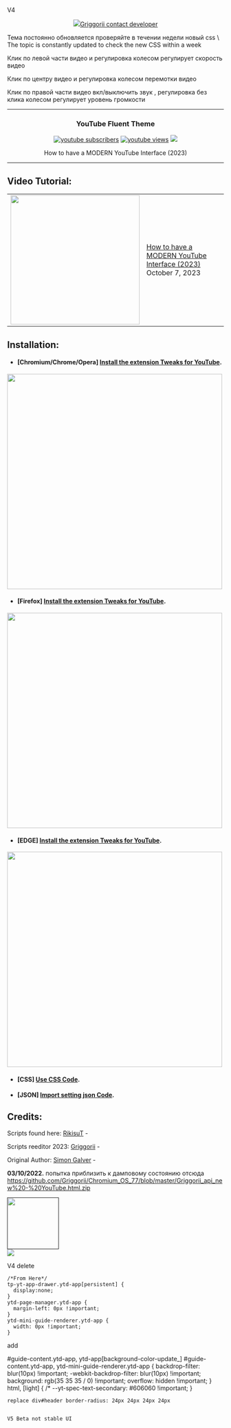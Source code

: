 V4

<p align="center">
    <a href="tel:+79998219183" class="phone-header"><img src="https://lh3.googleusercontent.com/oyM26LuCk6GRBawUiahBuepAmSz6tRfNedirN8mutzY9Iem-RWpgycyVDAmj8-DgEvvsgrprpmQrXaKORj7J07zFev4=w128-h128-e365-rj-sc0x00ffffff">Griggorii contact developer</a>
            </div>
  </p>
</p>




Тема постоянно обновляется проверяйте в течении недели новый css \ The topic is constantly updated to check the new CSS within a week

Клик по левой части видео и регулировка колесом регулирует скорость видео

Клик по центру видео и регулировка колесом перемотки видео

Клик по правой части видео вкл/выключить звук , регулировка без клика колесом регулирует уровень громкости

---

<h3 align="center">YouTube Fluent Theme</h3>

<p align="center">
    <a href="https://www.youtube.com/channel/UC6WtVfU5gi2CQ4ionzbz1CQ?sub_confirmation=1">
      <img alt="youtube subscribers" title="Subscribe to griggorii editor YouTube channel" src="https://github-readme-youtube-stats.herokuapp.com/subscribers/index.php?id=UCbfGHhyeHpKXF5rl1cRfvbg&key=AIzaSyDvBOxP4M5Ygutbku6_3whU2YR6xV9KKV8&style=for-the-badge&color=red&labelColor=ce4630&label=Subscribers"/></a>
    <a href="https://www.youtube.com/watch?v=wccwRTUtO_w">
      <img alt="youtube views" title="YouTube views" src="https://github-readme-youtube-stats.herokuapp.com/views/index.php?id=UCbfGHhyeHpKXF5rl1cRfvbg&key=AIzaSyDvBOxP4M5Ygutbku6_3whU2YR6xV9KKV8&label=View+Count&style=for-the-badge&color=blue&labelColor=0b689d"/></a>
  <a href="https://boosty.to/unix" alt="Dev Pro Tips Discussion & Support Server">
    <img src="https://img.shields.io/discord/836621542917275668?color=7289DA&labelColor=4a64bd&logo=discord&logoColor=white&style=for-the-badge"/></a>
  </p>
</p>
<p align="center"> How to have a MODERN YouTube Interface (2023)</p>

---

## Video Tutorial:
<table><tr><td><a href="https://youtu.be/zqmntu3Scl4"><img width="300px" src="https://i.ytimg.com/vi/zqmntu3Scl4/maxresdefault.jpg"></a></td>
<td><a href="https://youtu.be/zqmntu3Scl4">How to have a MODERN YouTube Interface (2023) </a><br/>October 7, 2023</td></tr></table>

## Installation:
 
- #### [Chromium/Chrome/Opera] **[Install the extension Tweaks for YouTube](https://chrome.google.com/webstore/detail/tweaks-for-youtube/ogkoifddpkoabehfemkolflcjhklmkge "Install the extension Tweaks for YouTube").**
<img width="500px" src="https://i.imgur.com/kYF2ESb.png"></a>

- #### [Firefox] **[Install the extension Tweaks for YouTube](https://addons.mozilla.org/en-US/firefox/addon/tweaks-for-youtube "Install the extension Tweaks for YouTube").**
<img width="500px" src="https://i.imgur.com/kYF2ESb.png"></a>

- #### [EDGE] **[Install the extension Tweaks for YouTube](https://microsoftedge.microsoft.com/addons/detail/tweaks-for-youtube/nnhifoobfibjmlkejadjmcdckkjbljcp "Install the extension Tweaks for YouTube").**
<img width="500px" src="https://i.imgur.com/kYF2ESb.png"></a>


- #### [CSS] **[Use CSS Code](https://github.com/Griggorii/YouTubeFluent/tree/main/theme "Use CSS Code").**

- #### [JSON] **[Import setting json Code](https://github.com/Griggorii/YouTubeFluent/tree/main/import_setting "Use JSON Code").**


## Credits:

Scripts found here:
[RikisuT](https://github.com/RikisuT/Youtube-Fluent-Theme "RikisuT") -

Scripts reeditor 2023:
[Griggorii](https://github.com/Griggorii/YouTubeFluent "Griggorii") -

Original Author:
[Simon Galver](https://userstyles.org/users/854680 "Simon Galver") - 


**03/10/2022.** попытка приблизить к дамповому состоянию отсюда https://github.com/Griggorii/Chromium_OS_77/blob/master/Griggorii_api_new%20-%20YouTube.html.zip

<a href="" onmouseover="document.getElementById('big_img').st yle.display = 'block'" onmouseout="document.getElementById('big_img').sty le.display = 'none'">
<img src="https://i.ytimg.com/vi/zqmntu3Scl4/maxresdefault.jpg" style="width: 120px;" border="0" /></div>
</a>
 
<div class="cont1">
<img class="image1" src="https://i.ytimg.com/vi/zqmntu3Scl4/maxresdefault.jpg">
</div>

<div class="grid-box">
  <div class="first-row">
    <div class="grid one">
      <img src="https://i.ytimg.com/vi/zqmntu3Scl4/maxresdefault/100x100" alt="" />
    </div>
    <div class="grid two">
      <img src="https://i.ytimg.com/vi/zqmntu3Scl4/maxresdefault/200x200" alt="" />
    </div>
  </div>

V4 delete 

    /*From Here*/
    tp-yt-app-drawer.ytd-app[persistent] {
      display:none;
    }
    ytd-page-manager.ytd-app {
      margin-left: 0px !important;
    }
    ytd-mini-guide-renderer.ytd-app {
      width: 0px !important;
    }
    
   add 
   
   #guide-content.ytd-app, ytd-app[background-color-update_] #guide-content.ytd-app, ytd-mini-guide-renderer.ytd-app {
    backdrop-filter: blur(10px) !important;
    -webkit-backdrop-filter: blur(10px) !important;
    background: rgb(35 35 35 / 0) !important;
    overflow: hidden !important;
    }
    html, [light] {
    /* --yt-spec-text-secondary: #606060 !important;
    }
    
    replace div#header border-radius: 24px 24px 24px 24px
    
    
    V5 Beta not stable UI
